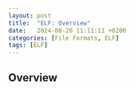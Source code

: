 ```yaml
---
layout:	post
title:  "ELF: Overview"
date:   2024-08-20 11:11:11 +0200
categories: [File Formats, ELF]
tags: [ELF]
---
```


## Overview

